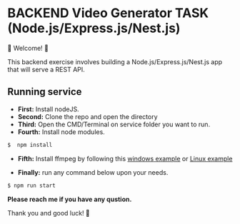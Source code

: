 # BACKEND Video Generator TASK (Node.js/Express.js/Nest.js)

💫 Welcome! 🎉

This backend exercise involves building a Node.js/Express.js/Nest.js app that will serve a REST API.

## Running service
- **First:** Install nodeJS.
- **Second:** Clone the repo and open the directory
- **Third:** Open the CMD/Terminal on service folder you want to run.
- **Fourth:** Install node modules.
```bash
$  npm install
```

- **Fifth:** Install ffmpeg by following this [windows example](https://www.geeksforgeeks.org/how-to-install-ffmpeg-on-windows/) or [Linux example](https://linuxize.com/post/how-to-install-ffmpeg-on-ubuntu-18-04/)



- **Finally:** run any command below upon your needs.
```bash
$ npm run start
```

**Please reach me if you have any qustion.**


Thank you and good luck! 🙏